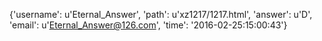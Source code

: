 {'username': u'Eternal_Answer', 'path': u'xz1217/1217.html', 'answer': u'D', 'email': u'Eternal_Answer@126.com', 'time': '2016-02-25:15:00:43'}